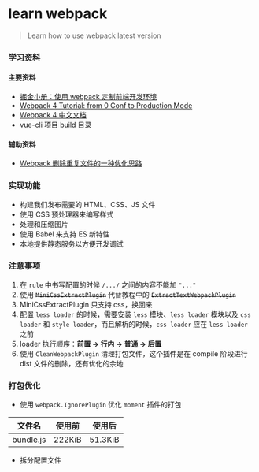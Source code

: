# learn webpack

> Learn how to use webpack latest version

### 学习资料
#### 主要资料

- [掘金小册：使用 webpack 定制前端开发环境](https://juejin.im/book/5a6abad5518825733c144469)
- [Webpack 4 Tutorial: from 0 Conf to Production Mode](https://www.valentinog.com/blog/webpack-4-tutorial/)
- [Webpack 4 中文文档](https://doc.webpack-china.org)
- vue-cli 项目 build 目录
#### 辅助资料

- [Webpack 删除重复文件的一种优化思路](https://segmentfault.com/a/1190000012330683)

### 实现功能

- 构建我们发布需要的 HTML、CSS、JS 文件
- 使用 CSS 预处理器来编写样式
- 处理和压缩图片
- 使用 Babel 来支持 ES 新特性
- 本地提供静态服务以方便开发调试

### 注意事项

1. 在 `rule` 中书写配置的时候 `/.../` 之间的内容不能加 `"..."`
2. ~~使用 `MiniCssExtractPlugin` 代替教程中的 `ExtractTextWebpackPlugin`~~
3. MiniCssExtractPlugin 只支持 css，换回来
4. 配置 `less loader` 的时候，需要安装 `less` 模块、`less loader` 模块以及 `css loader` 和 `style loader`，而且解析的时候，`css loader` 应在 `less loader`  之前
5. loader 执行顺序：**前置 -> 行内 -> 普通 -> 后置**
6. 使用 `CleanWebpackPlugin` 清理打包文件，这个插件是在 compile 阶段进行 dist 文件的删除，还有优化的余地


### 打包优化

- 使用 `webpack.IgnorePlugin` 优化 `moment` 插件的打包

文件名    |使用前 | 使用后
---------|------|------
bundle.js|222KiB|51.3KiB

- 拆分配置文件